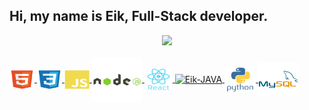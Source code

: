 ## Hi, my name is Eik, Full-Stack developer.
<div align="center">
  <a href="https://github.com/EikDEV">
  <img height="180em" src="https://github-readme-stats.vercel.app/api?username=EikDEV&show_icons=true&theme=dark&include_all_commits=true&count_private=true"/>
</div>
<div style="display: inline_block"><br>
  <img align="center" alt="Eik-HTML" height="30" width="40" src="https://raw.githubusercontent.com/devicons/devicon/master/icons/html5/html5-original.svg">
  <img align="center" alt="Eik-CSS" height="30" width="40" src="https://raw.githubusercontent.com/devicons/devicon/master/icons/css3/css3-original.svg">
  <img align="center" alt="Eik-JS" height="30" width="40" src="https://raw.githubusercontent.com/devicons/devicon/master/icons/javascript/javascript-plain.svg">
  <img align="center" alt="Eik-NodeJS" height="70" width="80" src="https://github.com/devicons/devicon/blob/1119b9f84c0290e0f0b38982099a2bd027a48bf1/icons/nodejs/nodejs-original-wordmark.svg">
  <img align="center" alt="Eik-React" height="35" width="45" src="https://github.com/devicons/devicon/blob/1119b9f84c0290e0f0b38982099a2bd027a48bf1/icons/react/react-original-wordmark.svg" />
  <img align="center" alt="Eik-JAVA" height="35" width="45" src="https://cdn.jsdelivr.net/gh/devicons/devicon/icons/java/java-original.svg" />
  <img align="center" alt="Eik-Python" height="40" width="50" src="https://github.com/devicons/devicon/blob/1119b9f84c0290e0f0b38982099a2bd027a48bf1/icons/python/python-original-wordmark.svg" />
  <img align="center" alt="Eik-MYSQL" height="55" width="65" src="https://github.com/devicons/devicon/blob/1119b9f84c0290e0f0b38982099a2bd027a48bf1/icons/mysql/mysql-original-wordmark.svg" />
  
</div>
